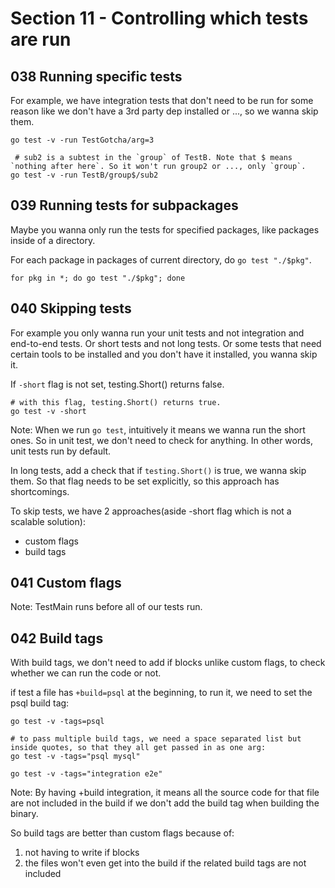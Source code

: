 # Section 11 - Controlling which tests are run
## 038 Running specific tests
For example, we have integration tests that don't need to be run for some reason like we don't have a 3rd party dep installed or ...,
so we wanna skip them.

```shell
go test -v -run TestGotcha/arg=3

 # sub2 is a subtest in the `group` of TestB. Note that $ means `nothing after here`. So it won't run group2 or ..., only `group`.
go test -v -run TestB/group$/sub2
```

## 039 Running tests for subpackages
Maybe you wanna only run the tests for specified packages, like packages inside of a directory.

For each package in packages of current directory, do `go test "./$pkg"`.
```shell
for pkg in *; do go test "./$pkg"; done
```

## 040 Skipping tests
For example you only wanna run your unit tests and not integration and end-to-end tests. Or short tests and not long tests.
Or some tests that need certain tools to be installed and you don't have it installed, you wanna skip it.

If `-short` flag is not set, testing.Short() returns false.
```shell
# with this flag, testing.Short() returns true.
go test -v -short
```

Note: When we run `go test`, intuitively it means we wanna run the short ones. So in unit test, we don't need to check for anything.
In other words, unit tests run by default.

In long tests, add a check that if `testing.Short()` is true, we wanna skip them. So that flag needs to be set explicitly,
so this approach has shortcomings.

To skip tests, we have 2 approaches(aside -short flag which is not a scalable solution):
- custom flags
- build tags

## 041 Custom flags
Note: TestMain runs before all of our tests run.

## 042 Build tags
With build tags, we don't need to add if blocks unlike custom flags, to check whether we can run the code or not.

if test a file has `+build=psql` at the beginning, to run it, we need to set the psql build tag:  
```shell
go test -v -tags=psql

# to pass multiple build tags, we need a space separated list but inside quotes, so that they all get passed in as one arg:
go test -v -tags="psql mysql"

go test -v -tags="integration e2e"
```

Note: By having +build integration, it means all the source code for that file are not included in the build if we don't add the build tag
when building the binary.

So build tags are better than custom flags because of:
1. not having to write if blocks
2. the files won't even get into the build if the related build tags are not included